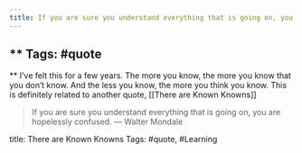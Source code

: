 ```yaml
---
title: If you are sure you understand everything that is going on, you are hopelessly confused.
---
```


## ** Tags: #quote
** I’ve felt this for a few years. The more you know, the more you know that you don’t know. And the less you know, the more you think you know. This is definitely related to another quote, [[There are Known Knowns]]

> If you are sure you understand everything that is going on, you are hopelessly confused.
— Walter Mondale

title: There are Known Knowns
Tags: #quote, #Learning
##